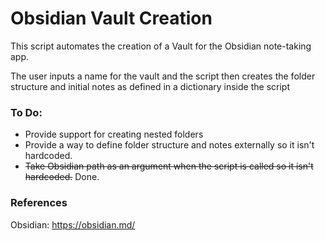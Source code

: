 # Obsidian Vault Creation
This script automates the creation of a Vault for the Obsidian note-taking app.

The user inputs a name for the vault and the script then creates the folder structure and initial notes as defined in a dictionary inside the script

### To Do:
* Provide support for creating nested folders
* Provide a way to define folder structure and notes externally so it isn't hardcoded.
* ~~Take Obsidian path as an argument when the script is called so it isn't hardcoded.~~ Done.

### References
Obsidian:
https://obsidian.md/
